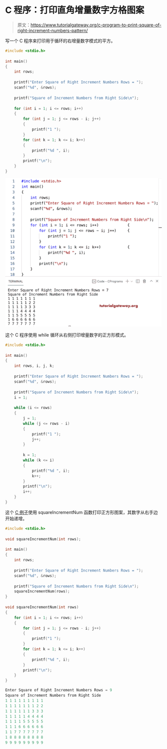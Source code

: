 # C 程序：打印直角增量数字方格图案

> 原文：<https://www.tutorialgateway.org/c-program-to-print-square-of-right-increment-numbers-pattern/>

写一个 C 程序来打印用于循环的右增量数字模式的平方。

```c
#include <stdio.h>

int main()
{
	int rows;

	printf("Enter Square of Right Increment Numbers Rows = ");
	scanf("%d", &rows);

	printf("Square of Increment Numbers from Right Side\n");

	for (int i = 1; i <= rows; i++)
	{
		for (int j = 1; j <= rows - i; j++)
		{
			printf("1 ");
		}
		for (int k = 1; k <= i; k++)
		{
			printf("%d ", i);
		}
		printf("\n");
	}
}
```

![C Program to Print Square of Right Increment Numbers Pattern](img/e8c413f00f1ee6eed28dc67b61092d15.png)

这个 C 程序使用 while 循环从右侧打印增量数字的正方形模式。

```c
#include <stdio.h>

int main()
{
	int rows, i, j, k;

	printf("Enter Square of Right Increment Numbers Rows = ");
	scanf("%d", &rows);

	printf("Square of Increment Numbers from Right Side\n");
	i = 1;

	while (i <= rows)
	{
		j = 1;
		while (j <= rows - i)
		{
			printf("1 ");
			j++;
		}

		k = 1;
		while (k <= i)
		{
			printf("%d ", i);
			k++;
		}
		printf("\n");
		i++;
	}
}
```

这个 [C 例子](https://www.tutorialgateway.org/c-programming-examples/)使用 squareIncrementNum 函数打印正方形图案，其数字从右手边开始递增。

```c
#include <stdio.h>

void squareIncrementNum(int rows);

int main()
{
	int rows;

	printf("Enter Square of Right Increment Numbers Rows = ");
	scanf("%d", &rows);

	printf("Square of Increment Numbers from Right Side\n");
	squareIncrementNum(rows);
}

void squareIncrementNum(int rows)
{
	for (int i = 1; i <= rows; i++)
	{
		for (int j = 1; j <= rows - i; j++)
		{
			printf("1 ");
		}
		for (int k = 1; k <= i; k++)
		{
			printf("%d ", i);
		}
		printf("\n");
	}
}
```

```c
Enter Square of Right Increment Numbers Rows = 9
Square of Increment Numbers from Right Side
1 1 1 1 1 1 1 1 1 
1 1 1 1 1 1 1 2 2 
1 1 1 1 1 1 3 3 3 
1 1 1 1 1 4 4 4 4 
1 1 1 1 5 5 5 5 5 
1 1 1 6 6 6 6 6 6 
1 1 7 7 7 7 7 7 7 
1 8 8 8 8 8 8 8 8 
9 9 9 9 9 9 9 9 9
```